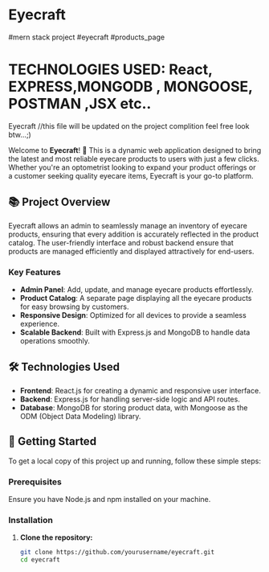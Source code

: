 # Eyecraft
#mern stack project #eyecraft #products_page 
# TECHNOLOGIES USED: React, EXPRESS,MONGODB , MONGOOSE, POSTMAN ,JSX etc..
 Eyecraft
 //this file will be updated on the project complition feel free look btw...;)

Welcome to **Eyecraft**! 🌟 This is a dynamic web application designed to bring the latest and most reliable eyecare products to users with just a few clicks. Whether you're an optometrist looking to expand your product offerings or a customer seeking quality eyecare items, Eyecraft is your go-to platform.

## 📚 Project Overview

Eyecraft allows an admin to seamlessly manage an inventory of eyecare products, ensuring that every addition is accurately reflected in the product catalog. The user-friendly interface and robust backend ensure that products are managed efficiently and displayed attractively for end-users.

### Key Features

- **Admin Panel**: Add, update, and manage eyecare products effortlessly.
- **Product Catalog**: A separate page displaying all the eyecare products for easy browsing by customers.
- **Responsive Design**: Optimized for all devices to provide a seamless experience.
- **Scalable Backend**: Built with Express.js and MongoDB to handle data operations smoothly.

## 🛠️ Technologies Used

- **Frontend**: React.js for creating a dynamic and responsive user interface.
- **Backend**: Express.js for handling server-side logic and API routes.
- **Database**: MongoDB for storing product data, with Mongoose as the ODM (Object Data Modeling) library.

## 🚀 Getting Started

To get a local copy of this project up and running, follow these simple steps:

### Prerequisites

Ensure you have Node.js and npm installed on your machine.

### Installation

1. **Clone the repository:**

   ```bash
   git clone https://github.com/yourusername/eyecraft.git
   cd eyecraft
